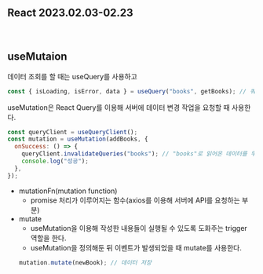 ## React 2023.02.03-02.23

<br/>

## useMutaion

데이터 조회를 할 때는 useQuery를 사용하고

```jsx
const { isLoading, isError, data } = useQuery("books", getBooks); // 쿼리의 이름, api(조회를 해오는 비동기 함수)
```

useMutation은 React Query를 이용해 서버에 데이터 변경 작업을 요청할 때 사용한다.

```jsx
const queryClient = useQueryClient();
const mutation = useMutation(addBooks, {
  onSuccess: () => {
    queryClient.invalidateQueries("books"); // "books"로 읽어온 데이터를 무효화시키고 다시 불러옴
    console.log("성공");
  },
});
```

- mutationFn(mutation function)
  - promise 처리가 이루어지는 함수(axios를 이용해 서버에 API를 요청하는 부분)
- mutate
  - useMutation을 이용해 작성한 내용들이 실행될 수 있도록 도화주는 trigger 역할을 한다.
  - useMutation을 정의해둔 뒤 이벤트가 발생되었을 때 mutate를 사용한다.
  ```jsx
  mutation.mutate(newBook); // 데이터 저장
  ```
